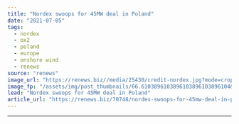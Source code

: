 ```yaml
---
title: "Nordex swoops for 45MW deal in Poland"
date: "2021-07-05"
tags: 
  - nordex
  - ox2
  - poland
  - europe
  - onshore wind
  - renews
source: "renews"
image_url: "https://renews.biz//media/25430/credit-nordex.jpg?mode=crop&width=770&heightratio=0.6103896103896103896103896104&slimmage=true"
image_fp: "/assets/img/post_thumbnails/66.6103896103896103896103896104&slimmage=true"
lead: "Nordex swoops for 45MW deal in Poland"
article_url: "https://renews.biz/70748/nordex-swoops-for-45mw-deal-in-poland/"
---
```


---

